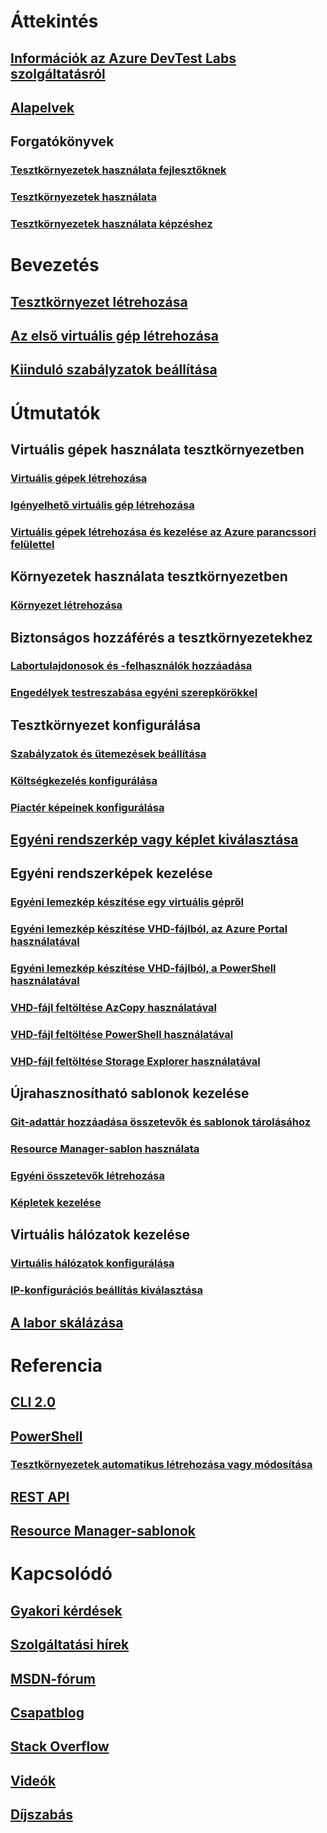 # Áttekintés
## [Információk az Azure DevTest Labs szolgáltatásról](devtest-lab-overview.md)
## [Alapelvek](devtest-lab-concepts.md)
## Forgatókönyvek
### [Tesztkörnyezetek használata fejlesztőknek](devtest-lab-developer-lab.md)
### [Tesztkörnyezetek használata](devtest-lab-test-env.md)
### [Tesztkörnyezetek használata képzéshez](devtest-lab-training-lab.md)

# Bevezetés
## [Tesztkörnyezet létrehozása](devtest-lab-create-lab.md)
## [Az első virtuális gép létrehozása](devtest-lab-create-first-vm.md)
## [Kiinduló szabályzatok beállítása](devtest-lab-get-started-with-lab-policies.md)

# Útmutatók
## Virtuális gépek használata tesztkörnyezetben
### [Virtuális gépek létrehozása](devtest-lab-add-vm.md)
### [Igényelhető virtuális gép létrehozása](devtest-lab-add-claimable-vm.md)
### [Virtuális gépek létrehozása és kezelése az Azure parancssori felülettel](devtest-lab-vmcli.md)

## Környezetek használata tesztkörnyezetben
### [Környezet létrehozása](devtest-lab-create-environment-from-arm.md)

## Biztonságos hozzáférés a tesztkörnyezetekhez
### [Labortulajdonosok és -felhasználók hozzáadása](devtest-lab-add-devtest-user.md)
### [Engedélyek testreszabása egyéni szerepkörökkel](devtest-lab-grant-user-permissions-to-specific-lab-policies.md)

## Tesztkörnyezet konfigurálása
### [Szabályzatok és ütemezések beállítása ](devtest-lab-set-lab-policy.md)
### [Költségkezelés konfigurálása](devtest-lab-configure-cost-management.md)
### [Piactér képeinek konfigurálása](devtest-lab-configure-marketplace-images.md)

## [Egyéni rendszerkép vagy képlet kiválasztása](devtest-lab-comparing-vm-base-image-types.md)

## Egyéni rendszerképek kezelése
### [Egyéni lemezkép készítése egy virtuális gépről](devtest-lab-create-custom-image-from-vm-using-portal.md)
### [Egyéni lemezkép készítése VHD-fájlból, az Azure Portal használatával](devtest-lab-create-template.md)
### [Egyéni lemezkép készítése VHD-fájlból, a PowerShell használatával](devtest-lab-create-custom-image-from-vhd-using-powershell.md)
### [VHD-fájl feltöltése AzCopy használatával](devtest-lab-upload-vhd-using-azcopy.md)
### [VHD-fájl feltöltése PowerShell használatával](devtest-lab-upload-vhd-using-powershell.md)
### [VHD-fájl feltöltése Storage Explorer használatával](devtest-lab-upload-vhd-using-storage-explorer.md)

## Újrahasznosítható sablonok kezelése
### [Git-adattár hozzáadása összetevők és sablonok tárolásához](devtest-lab-add-artifact-repo.md)
### [Resource Manager-sablon használata](devtest-lab-use-resource-manager-template.md)
### [Egyéni összetevők létrehozása](devtest-lab-artifact-author.md)
### [Képletek kezelése](devtest-lab-manage-formulas.md)

## Virtuális hálózatok kezelése
### [Virtuális hálózatok konfigurálása](devtest-lab-configure-vnet.md)
### [IP-konfigurációs beállítás kiválasztása](devtest-lab-shared-ip.md)

## [A labor skálázása](devtest-lab-scale-lab.md)

# Referencia
## [CLI 2.0](/cli/azure/lab)
## [PowerShell](/powershell/module/azurerm.devtestlabs/#devtest_labs)
### [Tesztkörnyezetek automatikus létrehozása vagy módosítása](devtest-lab-use-arm-and-powershell-for-lab-resources.md)
## [REST API](https://docs.microsoft.com/rest/api/dtl/)
## [Resource Manager-sablonok](https://github.com/Azure/azure-devtestlab/tree/master/Samples)


# Kapcsolódó
## [Gyakori kérdések](devtest-lab-faq.md)
## [Szolgáltatási hírek](https://azure.microsoft.com/updates/?product=devtest-lab)
## [MSDN-fórum](https://social.msdn.microsoft.com/Forums/en-US/home?forum=AzureDevTestLabs)
## [Csapatblog](https://blogs.msdn.microsoft.com/devtestlab/)
## [Stack Overflow](http://stackoverflow.com/questions/tagged/azure-devtest-labs)
## [Videók](https://azure.microsoft.com/documentation/videos/index/?services=devtest-lab)
## [Díjszabás](https://azure.microsoft.com/pricing/details/devtest-lab/)
